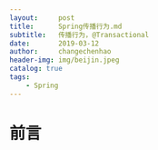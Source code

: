 ```yaml
---
layout:     post
title:      Spring传播行为.md
subtitle:   传播行为，@Transactional
date:       2019-03-12
author:     changechenhao
header-img: img/beijin.jpeg
catalog: true
tags:
    - Spring
---
```


# 前言

